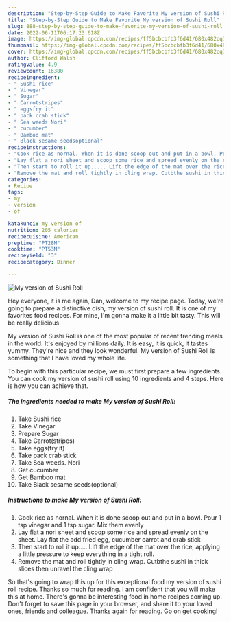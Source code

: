 ```yaml
---
description: "Step-by-Step Guide to Make Favorite My version of Sushi Roll"
title: "Step-by-Step Guide to Make Favorite My version of Sushi Roll"
slug: 888-step-by-step-guide-to-make-favorite-my-version-of-sushi-roll
date: 2022-06-11T06:17:23.618Z
image: https://img-global.cpcdn.com/recipes/ff5bcbcbfb3f6d41/680x482cq70/my-version-of-sushi-roll-recipe-main-photo.jpg
thumbnail: https://img-global.cpcdn.com/recipes/ff5bcbcbfb3f6d41/680x482cq70/my-version-of-sushi-roll-recipe-main-photo.jpg
cover: https://img-global.cpcdn.com/recipes/ff5bcbcbfb3f6d41/680x482cq70/my-version-of-sushi-roll-recipe-main-photo.jpg
author: Clifford Walsh
ratingvalue: 4.9
reviewcount: 16380
recipeingredient:
- " Sushi rice"
- " Vinegar"
- " Sugar"
- " Carrotstripes"
- " eggsfry it"
- " pack crab stick"
- " Sea weeds Nori"
- " cucumber"
- " Bamboo mat"
- " Black sesame seedsoptional"
recipeinstructions:
- "Cook rice as nornal. When it is done scoop out and put in a bowl. Pour 1 tsp vinegar and 1 tsp sugar. Mix them evenly"
- "Lay flat a nori sheet and scoop some rice and spread evenly on the sheet. Lay flat the add fried egg, cucumber carrot and crab stick"
- "Then start to roll it up..... Lift the edge of the mat over the rice, applying a little pressure to keep everything in a tight roll."
- "Remove the mat and roll tightly in cling wrap. Cutbthe sushi in thick slices then unravel the cling wrap"
categories:
- Recipe
tags:
- my
- version
- of

katakunci: my version of 
nutrition: 205 calories
recipecuisine: American
preptime: "PT28M"
cooktime: "PT53M"
recipeyield: "3"
recipecategory: Dinner

---
```



![My version of Sushi Roll](https://img-global.cpcdn.com/recipes/ff5bcbcbfb3f6d41/680x482cq70/my-version-of-sushi-roll-recipe-main-photo.jpg)

Hey everyone, it is me again, Dan, welcome to my recipe page. Today, we're going to prepare a distinctive dish, my version of sushi roll. It is one of my favorites food recipes. For mine, I'm gonna make it a little bit tasty. This will be really delicious.



My version of Sushi Roll is one of the most popular of recent trending meals in the world. It's enjoyed by millions daily. It is easy, it is quick, it tastes yummy. They're nice and they look wonderful. My version of Sushi Roll is something that I have loved my whole life.


To begin with this particular recipe, we must first prepare a few ingredients. You can cook my version of sushi roll using 10 ingredients and 4 steps. Here is how you can achieve that.

<!--inarticleads1-->

##### The ingredients needed to make My version of Sushi Roll:

1. Take  Sushi rice
1. Take  Vinegar
1. Prepare  Sugar
1. Take  Carrot(stripes)
1. Take  eggs(fry it)
1. Take  pack crab stick
1. Take  Sea weeds. Nori
1. Get  cucumber
1. Get  Bamboo mat
1. Take  Black sesame seeds(optional)




<!--inarticleads2-->

##### Instructions to make My version of Sushi Roll:

1. Cook rice as nornal. When it is done scoop out and put in a bowl. Pour 1 tsp vinegar and 1 tsp sugar. Mix them evenly
1. Lay flat a nori sheet and scoop some rice and spread evenly on the sheet. Lay flat the add fried egg, cucumber carrot and crab stick
1. Then start to roll it up..... Lift the edge of the mat over the rice, applying a little pressure to keep everything in a tight roll.
1. Remove the mat and roll tightly in cling wrap. Cutbthe sushi in thick slices then unravel the cling wrap




So that's going to wrap this up for this exceptional food my version of sushi roll recipe. Thanks so much for reading. I am confident that you will make this at home. There's gonna be interesting food in home recipes coming up. Don't forget to save this page in your browser, and share it to your loved ones, friends and colleague. Thanks again for reading. Go on get cooking!
